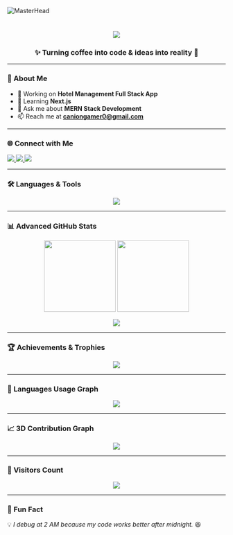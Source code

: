 <!-- Banner -->
![MasterHead](https://miro.medium.com/v2/resize:fit:1024/0*PP5k92twh_W05yzF.jpg)

<!-- Typing Animation -->
<h1 align="center">
  <img src="https://readme-typing-svg.herokuapp.com?font=Fira+Code&weight=600&size=28&pause=1000&color=FF6F61&center=true&vCenter=true&width=500&lines=Hi+%F0%9F%91%8B%2C+I'm+Ranit+Biswas;Full+Stack+Developer+from+India;MERN+%7C+Next.js+%7C+Tailwind+CSS;Lifelong+Learner+%26+Creator">
</h1>

<!-- Short Intro -->
<h3 align="center">✨ Turning coffee into code & ideas into reality 🚀</h3>

---

### 🌟 About Me  
- 🔭 Working on **Hotel Management Full Stack App**  
- 🌱 Learning **Next.js**  
- 💬 Ask me about **MERN Stack Development**  
- 📫 Reach me at **caniongamer0@gmail.com**  

---

### 🌐 Connect with Me  
<p align="left">
<a href="mailto:caniongamer0@gmail.com" target="_blank">
  <img src="https://img.shields.io/badge/Email-D14836?style=for-the-badge&logo=gmail&logoColor=white" />
</a>
<a href="https://www.linkedin.com/in/ranit-biswas" target="_blank">
  <img src="https://img.shields.io/badge/LinkedIn-0077b5?style=for-the-badge&logo=linkedin&logoColor=white" />
</a>
<a href="https://github.com/CanionGame" target="_blank">
  <img src="https://img.shields.io/badge/GitHub-000?style=for-the-badge&logo=github&logoColor=white" />
</a>
</p>

---

### 🛠 Languages & Tools  
<p align="center">
  <img src="https://skillicons.dev/icons?i=html,css,bootstrap,tailwind,sass,js,react,next,redux,nodejs,express,mongodb,supabase,cpp,pug&perline=8" />
</p>

---

### 📊 Advanced GitHub Stats  
<p align="center">
  <img src="https://github-readme-stats.vercel.app/api?username=CanionGame&show_icons=true&theme=radical&hide_border=true" height="165"/>
  <img src="https://github-readme-streak-stats.herokuapp.com/?user=CanionGame&theme=radical&hide_border=true" height="165"/>
</p>

<p align="center">
  <img src="https://github-readme-activity-graph.vercel.app/graph?username=CanionGame&theme=react-dark&hide_border=true&area=true" />
</p>

---

### 🏆 Achievements & Trophies  
<p align="center">
  <img src="https://github-profile-trophy.vercel.app/?username=CanionGame&theme=radical&no-frame=true&margin-w=15" />
</p>

---

### 🚀 Languages Usage Graph  
<p align="center">
  <img src="https://github-readme-stats.vercel.app/api/top-langs/?username=CanionGame&layout=pie&theme=radical&hide_border=true" />
</p>

---

### 📈 3D Contribution Graph  
<p align="center">
  <img src="https://raw.githubusercontent.com/ashutosh00710/ashutosh00710/output/github-contribution-grid-snake.svg" />
</p>

---

### 👀 Visitors Count  
<p align="center">
  <img src="https://komarev.com/ghpvc/?username=CanionGame&color=blueviolet&style=for-the-badge" />
</p>

---

### 🎯 Fun Fact  
💡 *I debug at 2 AM because my code works better after midnight.* 😆
